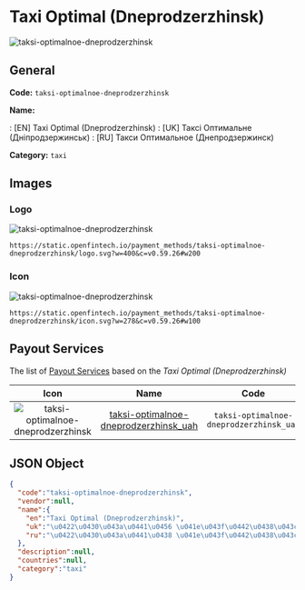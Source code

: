 
# Taxi Optimal (Dneprodzerzhinsk) 
![taksi-optimalnoe-dneprodzerzhinsk](https://static.openfintech.io/payment_methods/taksi-optimalnoe-dneprodzerzhinsk/logo.svg?w=400&c=v0.59.26#w200)  

## General 
**Code:** `taksi-optimalnoe-dneprodzerzhinsk` 
 
**Name:** 
 
:	[EN] Taxi Optimal (Dneprodzerzhinsk) 
:	[UK] Таксі Оптимальне (Дніпродзержинськ) 
:	[RU] Такси Оптимальное (Днепродзержинск) 
 
**Category:** `taxi` 
 

## Images 

### Logo 
![taksi-optimalnoe-dneprodzerzhinsk](https://static.openfintech.io/payment_methods/taksi-optimalnoe-dneprodzerzhinsk/logo.svg?w=400&c=v0.59.26#w200)  

```
https://static.openfintech.io/payment_methods/taksi-optimalnoe-dneprodzerzhinsk/logo.svg?w=400&c=v0.59.26#w200
```  

### Icon 
![taksi-optimalnoe-dneprodzerzhinsk](https://static.openfintech.io/payment_methods/taksi-optimalnoe-dneprodzerzhinsk/icon.svg?w=278&c=v0.59.26#w100)  

```
https://static.openfintech.io/payment_methods/taksi-optimalnoe-dneprodzerzhinsk/icon.svg?w=278&c=v0.59.26#w100
```  

## Payout Services 
 
The list of [Payout Services](/payout-services/) based on the _Taxi Optimal (Dneprodzerzhinsk)_ 

|Icon|Name|Code| 
|:---:|:---:|:---:| 
|![taksi-optimalnoe-dneprodzerzhinsk](https://static.openfintech.io/payout_methods/taksi-optimalnoe-dneprodzerzhinsk/icon.png?w=278&c=v0.59.26#w40) |[taksi-optimalnoe-dneprodzerzhinsk_uah](/payout-services/taksi-optimalnoe-dneprodzerzhinsk_uah/)|`taksi-optimalnoe-dneprodzerzhinsk_uah`| 
 

## JSON Object 

```json
{
  "code":"taksi-optimalnoe-dneprodzerzhinsk",
  "vendor":null,
  "name":{
    "en":"Taxi Optimal (Dneprodzerzhinsk)",
    "uk":"\u0422\u0430\u043a\u0441\u0456 \u041e\u043f\u0442\u0438\u043c\u0430\u043b\u044c\u043d\u0435 (\u0414\u043d\u0456\u043f\u0440\u043e\u0434\u0437\u0435\u0440\u0436\u0438\u043d\u0441\u044c\u043a)",
    "ru":"\u0422\u0430\u043a\u0441\u0438 \u041e\u043f\u0442\u0438\u043c\u0430\u043b\u044c\u043d\u043e\u0435 (\u0414\u043d\u0435\u043f\u0440\u043e\u0434\u0437\u0435\u0440\u0436\u0438\u043d\u0441\u043a)"
  },
  "description":null,
  "countries":null,
  "category":"taxi"
}
```  
